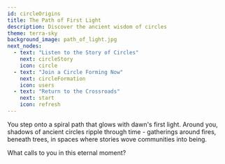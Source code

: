 ```yaml
---
id: circleOrigins
title: The Path of First Light
description: Discover the ancient wisdom of circles
theme: terra-sky
background_image: path_of_light.jpg
next_nodes:
  - text: "Listen to the Story of Circles"
    next: circleStory
    icon: circle
  - text: "Join a Circle Forming Now"
    next: circleFormation
    icon: users
  - text: "Return to the Crossroads"
    next: start
    icon: refresh
---
```

You step onto a spiral path that glows with dawn's first light. Around you, shadows of ancient circles ripple through time - gatherings around fires, beneath trees, in spaces where stories wove communities into being.

What calls to you in this eternal moment?